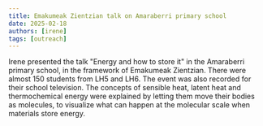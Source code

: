 ```yaml
---
title: Emakumeak Zientzian talk on Amaraberri primary school
date: 2025-02-18
authors: [irene]
tags: [outreach]
---
```



Irene presented the talk "Energy and how to store it" in the 
Amaraberri primary school, in the framework of Emakumeak Zientzian.
There were almost 150 students from LH5 and LH6.
The event was also recorded for their school television.
The concepts of sensible heat, latent heat and thermochemical energy were explained by letting them 
move their bodies as molecules, to visualize what can happen at the 
molecular scale when materials store energy.
